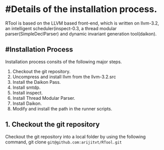 #Details of the installation process.
=========================================
RTool is based on the  LLVM based front-end, which is written on llvm-3.2,
an intelligent scheduler(inspect-0.3, a thread modular parser(SimpleDeclParser) and 
dynamic invariant generation tool(daikon).

#Installation Process
------------------------------------------
Installation process consits of the following major steps.
1. Checkout the git repository.
2. Uncompress and install llvm from the llvm-3.2.src
3. Install the Daikon Pass.
5. Install smtdp.
6. Install inspect.
7. Install Thread Modular Parser.
8. Install Daikon.
9. Modify and install the path in the runner scripts.


## 1. Checkout the git repository
Checkout the git repository into a local folder by using the following command,
git clone `git@github.com:arijitvt/RTool.git`
